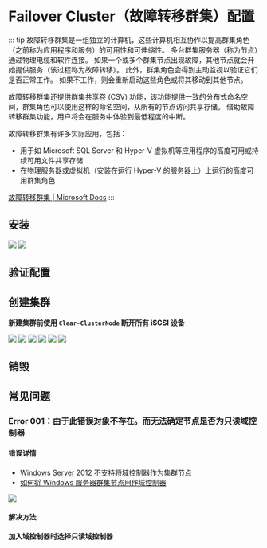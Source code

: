 # Failover Cluster（故障转移群集）配置

::: tip
故障转移群集是一组独立的计算机，这些计算机相互协作以提高群集角色（之前称为应用程序和服务）的可用性和可伸缩性。
多台群集服务器（称为节点）通过物理电缆和软件连接。
如果一个或多个群集节点出现故障，其他节点就会开始提供服务（该过程称为故障转移）。
此外，群集角色会得到主动监视以验证它们是否正常工作。
如果不工作，则会重新启动这些角色或将其移动到其他节点。

故障转移群集还提供群集共享卷 (CSV) 功能，该功能提供一致的分布式命名空间，群集角色可以使用这样的命名空间，从所有的节点访问共享存储。
借助故障转移群集功能，用户将会在服务中体验到最低程度的中断。

故障转移群集有许多实际应用，包括：
- 用于如 Microsoft SQL Server 和 Hyper-V 虚拟机等应用程序的高度可用或持续可用文件共享存储
- 在物理服务器或虚拟机（安装在运行 Hyper-V 的服务器上）上运行的高度可用群集角色

[故障转移群集 | Microsoft Docs](https://docs.microsoft.com/zh-cn/windows-server/failover-clustering/failover-clustering-overview)
:::

## 安装

![](./img/00.png)
![](./img/01.png)

## 验证配置



## 创建集群

**新建集群前使用 `Clear-ClusterNode` 断开所有 iSCSI 设备**

![](./img/02.png)
![](./img/03.png)
![](./img/04.png)
![](./img/05.png)
![](./img/06.png)
![](./img/07.png)

## 销毁

## 常见问题

### Error 001：由于此错误对象不存在。而无法确定节点是否为只读域控制器

#### 错误详情

- [Windows Server 2012 不支持将域控制器作为集群节点](https://docs.microsoft.com/zh-CN/troubleshoot/windows-server/identity/cannot-add-domain-controller-node-failover-cluster)
- [如何将 Windows 服务器群集节点用作域控制器](https://docs.microsoft.com/zh-CN/troubleshoot/windows-server/high-availability/use-cluster-nodes-as-domain-controllers)

![](./img/07.png)

#### 解决方法

**加入域控制器时选择只读域控制器**
